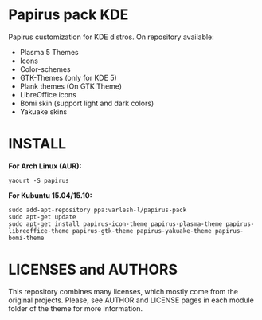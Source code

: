 # Papirus pack KDE
Papirus customization for KDE distros.
On repository available:
* Plasma 5 Themes
* Icons
* Color-schemes
* GTK-Themes (only for KDE 5)
* Plank themes (On GTK Theme)
* LibreOffice icons
* Bomi skin (support light and dark colors)
* Yakuake skins

# INSTALL
**For Arch Linux (AUR):**
```
yaourt -S papirus
```
**For Kubuntu 15.04/15.10:**
```
sudo add-apt-repository ppa:varlesh-l/papirus-pack
sudo apt-get update
sudo apt-get install papirus-icon-theme papirus-plasma-theme papirus-libreoffice-theme papirus-gtk-theme papirus-yakuake-theme papirus-bomi-theme 
```

# LICENSES and AUTHORS
This repository combines many licenses, which mostly come from the original projects. Please, see AUTHOR and LICENSE pages in each module folder of the theme for more information.
